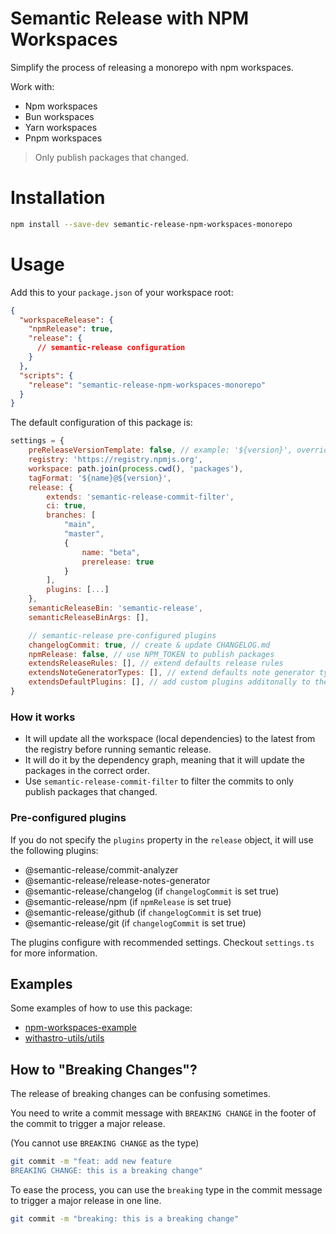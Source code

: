 # Semantic Release with NPM Workspaces

Simplify the process of releasing a monorepo with npm workspaces.

Work with:

- Npm workspaces
- Bun workspaces
- Yarn workspaces
- Pnpm workspaces

> Only publish packages that changed.

# Installation

```bash
npm install --save-dev semantic-release-npm-workspaces-monorepo
```

# Usage

Add this to your `package.json` of your workspace root:

```json
{
  "workspaceRelease": {
    "npmRelease": true,
    "release": {
      // semantic-release configuration
    }
  },
  "scripts": {
    "release": "semantic-release-npm-workspaces-monorepo"
  }
}
```

The default configuration of this package is:

```js
settings = {
    preReleaseVersionTemplate: false, // example: '${version}', override the template in the package.json for pre-release versions
    registry: 'https://registry.npmjs.org',
    workspace: path.join(process.cwd(), 'packages'),
    tagFormat: '${name}@${version}',
    release: {
        extends: 'semantic-release-commit-filter',
        ci: true,
        branches: [
            "main", 
            "master",
            {
                name: "beta",
                prerelease: true
            }
        ],
        plugins: [...]
    },
    semanticReleaseBin: 'semantic-release',
    semanticReleaseBinArgs: [],

    // semantic-release pre-configured plugins
    changelogCommit: true, // create & update CHANGELOG.md
    npmRelease: false, // use NPM_TOKEN to publish packages
    extendsReleaseRules: [], // extend defaults release rules
    extendsNoteGeneratorTypes: [], // extend defaults note generator types
    extendsDefaultPlugins: [], // add custom plugins additonally to the pre-configured plugins
}
```

### How it works

- It will update all the workspace (local dependencies) to the latest from the registry before running semantic release.
- It will do it by the dependency graph, meaning that it will update the packages in the correct order.
- Use `semantic-release-commit-filter` to filter the commits to only publish packages that changed.

### Pre-configured plugins

If you do not specify the `plugins` property in the `release` object, it will use the following plugins:

- @semantic-release/commit-analyzer
- @semantic-release/release-notes-generator
- @semantic-release/changelog (if `changelogCommit` is set true)
- @semantic-release/npm (if `npmRelease` is set true)
- @semantic-release/github (if `changelogCommit` is set true)
- @semantic-release/git (if `changelogCommit` is set true)

The plugins configure with recommended settings.
Checkout `settings.ts` for more information.

## Examples

Some examples of how to use this package:

- [npm-workspaces-example](https://github.com/ido-pluto/semantic-release-npm-workspaces-monorepo-example)
- [withastro-utils/utils](https://github.com/withastro-utils/utils)

## How to "Breaking Changes"?

The release of breaking changes can be confusing sometimes.

You need to write a commit message with `BREAKING CHANGE` in the footer of the commit to trigger a major release.

(You cannot use `BREAKING CHANGE` as the type)

```bash
git commit -m "feat: add new feature
BREAKING CHANGE: this is a breaking change"
```

To ease the process, you can use the `breaking` type in the commit message to trigger a major release in one line.

```bash
git commit -m "breaking: this is a breaking change"
```


